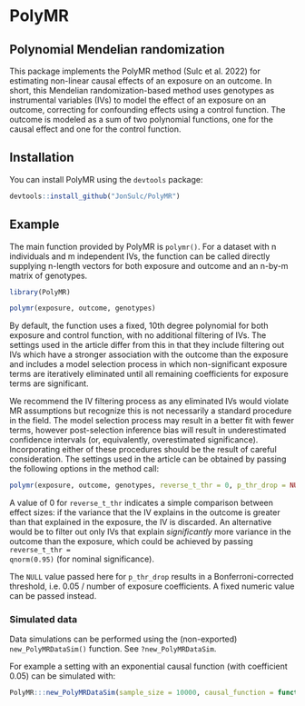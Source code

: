 # PolyMR

## Polynomial Mendelian randomization

<!-- badges: start -->

<!-- badges: end -->

This package implements the PolyMR method (Sulc et al. 2022) for estimating non-linear causal effects of an exposure on an outcome. In short, this Mendelian randomization-based method uses genotypes as instrumental variables (IVs) to model the effect of an exposure on an outcome, correcting for confounding effects using a control function. The outcome is modeled as a sum of two polynomial functions, one for the causal effect and one for the control function.

## Installation

You can install PolyMR using the <code>devtools</code> package:

``` r
devtools::install_github("JonSulc/PolyMR")
```

## Example

The main function provided by PolyMR is <code>polymr()</code>. For a dataset with n individuals and m independent IVs, the function can be called directly supplying n-length vectors for both exposure and outcome and an n-by-m matrix of genotypes.

``` r
library(PolyMR)

polymr(exposure, outcome, genotypes)
```

By default, the function uses a fixed, 10th degree polynomial for both exposure and control function, with no additional filtering of IVs. The settings used in the article differ from this in that they include filtering out IVs which have a stronger association with the outcome than the exposure and includes a model selection process in which non-significant exposure terms are iteratively eliminated until all remaining coefficients for exposure terms are significant.

We recommend the IV filtering process as any eliminated IVs would violate MR assumptions but recognize this is not necessarily a standard procedure in the field. The model selection process may result in a better fit with fewer terms, however post-selection inference bias will result in underestimated confidence intervals (or, equivalently, overestimated significance). Incorporating either of these procedures should be the result of careful consideration. The settings used in the article can be obtained by passing the following options in the method call:

``` r
polymr(exposure, outcome, genotypes, reverse_t_thr = 0, p_thr_drop = NULL)
```

A value of 0 for <code>reverse_t\_thr</code> indicates a simple comparison between effect sizes: if the variance that the IV explains in the outcome is greater than that explained in the exposure, the IV is discarded. An alternative would be to filter out only IVs that explain *significantly* more variance in the outcome than the exposure, which could be achieved by passing <code>reverse_t\_thr = qnorm(0.95)</code> (for nominal significance).

The <code>NULL</code> value passed here for <code>p_thr_drop</code> results in a Bonferroni-corrected threshold, i.e. 0.05 / number of exposure coefficients. A fixed numeric value can be passed instead.

### Simulated data

Data simulations can be performed using the (non-exported) <code>new_PolyMRDataSim()</code> function. See <code>?new_PolyMRDataSim</code>.

For example a setting with an exponential causal function (with coefficient 0.05) can be simulated with:

``` r
PolyMR:::new_PolyMRDataSim(sample_size = 10000, causal_function = function(x) 0.05*exp(x))
```
